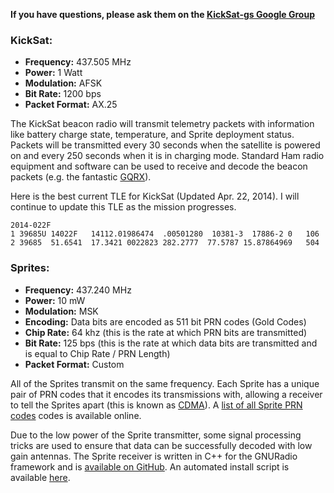 **If you have questions, please ask them on the [KickSat-gs Google Group](https://groups.google.com/forum/#!forum/kicksat-gs)**

### KickSat:

* **Frequency:** 437.505 MHz
* **Power:** 1 Watt
* **Modulation:** AFSK
* **Bit Rate:** 1200 bps
* **Packet Format:** AX.25

The KickSat beacon radio will transmit telemetry packets with information like battery charge state, temperature, and Sprite deployment status. Packets will be transmitted every 30 seconds when the satellite is powered on and every 250 seconds when it is in charging mode. Standard Ham radio equipment and software can be used to receive and decode the beacon packets (e.g. the fantastic [GQRX](http://gqrx.dk/)).

Here is the best current TLE for KickSat (Updated Apr. 22, 2014). I will continue to update this TLE as the mission progresses.
```
2014-022F               
1 39685U 14022F   14112.01986474  .00501280  10381-3  17886-2 0   106
2 39685  51.6541  17.3421 0022823 282.2777  77.5787 15.87864969   504
```

### Sprites:

* **Frequency:** 437.240 MHz
* **Power:** 10 mW
* **Modulation:** MSK
* **Encoding:** Data bits are encoded as 511 bit PRN codes (Gold Codes)
* **Chip Rate:** 64 khz (this is the rate at which PRN bits are transmitted)
* **Bit Rate:** 125 bps (this is the rate at which data bits are transmitted and is equal to Chip Rate / PRN Length)
* **Packet Format:** Custom

All of the Sprites transmit on the same frequency. Each Sprite has a unique pair of PRN codes that it encodes its transmissions with, allowing a receiver to tell the Sprites apart (this is known as [CDMA](http://en.wikipedia.org/wiki/CDMA)). A [list of all Sprite PRN codes](https://docs.google.com/spreadsheet/ccc?key=0ArAGbHISj5okdEhBbkZiWGxBSjNmcEs4ZkgwMmNsUEE&usp=sharing) codes is available online.

Due to the low power of the Sprite transmitter, some signal processing tricks are used to ensure that data can be successfully decoded with low gain antennas. The Sprite receiver is written in C++ for the GNURadio framework and is [available on GitHub](https://github.com/zacinaction/kicksat-groundstation). An automated install script is available [here](https://github.com/zacinaction/kicksat/wiki/Installing-GNURadio-(Ubuntu)).

